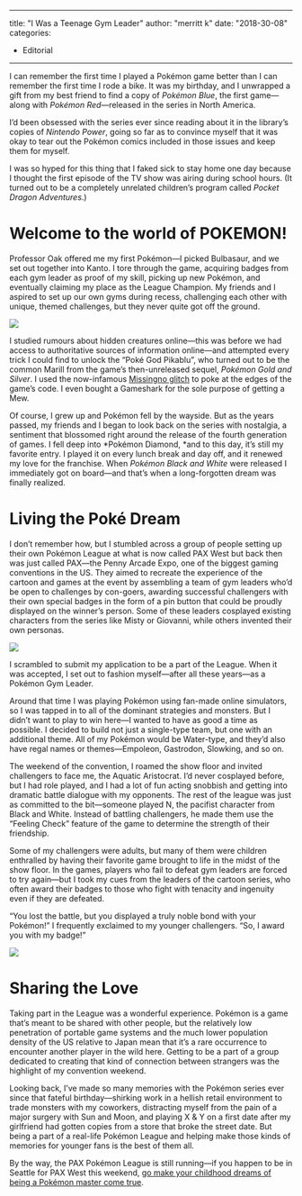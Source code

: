 
---
title: "I Was a Teenage Gym Leader"
author: "merritt k"
date: "2018-30-08"
categories:
- Editorial
---

I can remember the first time I played a Pokémon game better than I can remember the first time I rode a bike. It was my birthday, and I unwrapped a gift from my best friend to find a copy of *Pokémon Blue*, the first game—along with *Pokémon Red*—released in the series in North America.

I&#8217;d been obsessed with the series ever since reading about it in the library&#8217;s copies of *Nintendo Power*, going so far as to convince myself that it was okay to tear out the Pokémon comics included in those issues and keep them for myself.

I was so hyped for this thing that I faked sick to stay home one day because I thought the first episode of the TV show was airing during school hours. (It turned out to be a completely unrelated children&#8217;s program called *Pocket Dragon Adventures*.)

# Welcome to the world of POKEMON!

Professor Oak offered me my first Pokémon—I picked Bulbasaur, and we set out together into Kanto. I tore through the game, acquiring badges from each gym leader as proof of my skill, picking up new Pokémon, and eventually claiming my place as the League Champion. My friends and I aspired to set up our own gyms during recess, challenging each other with unique, themed challenges, but they never quite got off the ground.

![](https://i2.wp.com/vrvblog.co/wp-content/uploads/2018/08/Screen-Shot-2018-08-29-at-11.47.04-PM.png?resize=656%2C588&#038;ssl=1)

I studied rumours about hidden creatures online—this was before we had access to authoritative sources of information online—and attempted every trick I could find to unlock the &#8220;Poké God Pikablu&#8221;, who turned out to be the common Marill from the game&#8217;s then-unreleased sequel, *Pokémon Gold and Silver*. I used the now-infamous [Missingno glitch](https://bulbapedia.bulbagarden.net/wiki/MissingNo.) to poke at the edges of the game&#8217;s code. I even bought a Gameshark for the sole purpose of getting a Mew.

Of course, I grew up and Pokémon fell by the wayside. But as the years passed, my friends and I began to look back on the series with nostalgia, a sentiment that blossomed right around the release of the fourth generation of games. I fell deep into *Pokémon Diamond, *and to this day, it&#8217;s still my favorite entry. I played it on every lunch break and day off, and it renewed my love for the franchise. When *Pokémon Black and White* were released I immediately got on board—and that&#8217;s when a long-forgotten dream was finally realized.

# Living the Poké Dream

I don&#8217;t remember how, but I stumbled across a group of people setting up their own Pokémon League at what is now called PAX West but back then was just called PAX—the Penny Arcade Expo, one of the biggest gaming conventions in the US. They aimed to recreate the experience of the cartoon and games at the event by assembling a team of gym leaders who&#8217;d be open to challenges by con-goers, awarding successful challengers with their own special badges in the form of a pin button that could be proudly displayed on the winner&#8217;s person. Some of these leaders cosplayed existing characters from the series like Misty or Giovanni, while others invented their own personas.

![](https://i2.wp.com/vrvblog.co/wp-content/uploads/2018/08/IMG_0780-1.jpg?resize=990%2C1000&#038;ssl=1)

I scrambled to submit my application to be a part of the League. When it was accepted, I set out to fashion myself—after all these years—as a Pokémon Gym Leader.

Around that time I was playing Pokémon using fan-made online simulators, so I was tapped in to all of the dominant strategies and monsters. But I didn&#8217;t want to play to win here—I wanted to have as good a time as possible. I decided to build not just a single-type team, but one with an additional theme. All of my Pokémon would be Water-type, and they&#8217;d also have regal names or themes—Empoleon, Gastrodon, Slowking, and so on.

The weekend of the convention, I roamed the show floor and invited challengers to face me, the Aquatic Aristocrat. I&#8217;d never cosplayed before, but I had role played, and I had a lot of fun acting snobbish and getting into dramatic battle dialogue with my opponents. The rest of the league was just as committed to the bit—someone played N, the pacifist character from Black and White. Instead of battling challengers, he made them use the &#8220;Feeling Check&#8221; feature of the game to determine the strength of their friendship.

Some of my challengers were adults, but many of them were children enthralled by having their favorite game brought to life in the midst of the show floor. In the games, players who fail to defeat gym leaders are forced to try again—but I took my cues from the leaders of the cartoon series, who often award their badges to those who fight with tenacity and ingenuity even if they are defeated.

&#8220;You lost the battle, but you displayed a truly noble bond with your Pokémon!&#8221; I frequently exclaimed to my younger challengers. &#8220;So, I award you with my badge!&#8221;

![](https://i2.wp.com/vrvblog.co/wp-content/uploads/2018/08/IMG_6985.jpg?resize=1170%2C878&#038;ssl=1)

# Sharing the Love

Taking part in the League was a wonderful experience. Pokémon is a game that&#8217;s meant to be shared with other people, but the relatively low penetration of portable game systems and the much lower population density of the US relative to Japan mean that it&#8217;s a rare occurrence to encounter another player in the wild here. Getting to be a part of a group dedicated to creating that kind of connection between strangers was the highlight of my convention weekend.

Looking back, I&#8217;ve made so many memories with the Pokémon series ever since that fateful birthday—shirking work in a hellish retail environment to trade monsters with my coworkers, distracting myself from the pain of a major surgery with Sun and Moon, and playing X & Y on a first date after my girlfriend had gotten copies from a store that broke the street date. But being a part of a real-life Pokémon League and helping make those kinds of memories for younger fans is the best of them all.

By the way, the PAX Pokémon League is still running—if you happen to be in Seattle for PAX West this weekend, [go make your childhood dreams of being a Pokémon master come true](https://paxpokemonleague.net).
